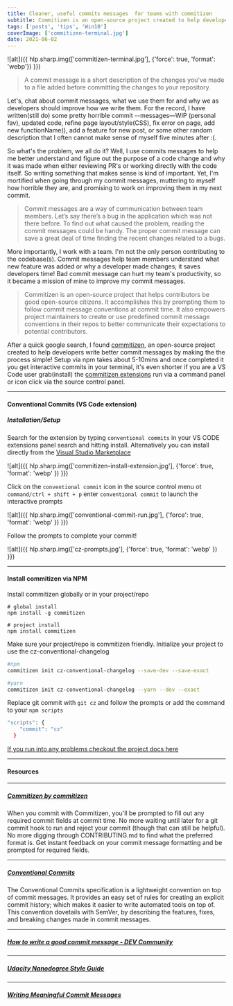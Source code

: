 ```yaml
---
title: Cleaner, useful commits messages  for teams with commitizen
subtitle: Commitizen is an open-source project created to help developers  write better commit messages by making the process simple!
tags: ['posts', 'tips', 'Win10']
coverImage: ['commitizen-terminal.jpg']
date: 2021-06-02
---
```


![alt]({{ hlp.sharp.img(['commitizen-terminal.jpg'], {'force': true, 'format': 'webp'}) }})

> A commit message is a short description of the changes you've made to a file added before committing the changes to your repository.

 Let's, chat about commit messages, what we use them for and why we as developers should improve how we write them. For the record, I have written(still do) some pretty horrible commit --messages—WIP (personal fav), updated code, refine page layout/style(CSS), fix error on page, add new functionName(), add a feature for new post, or some other random description that I often cannot make sense of myself five minutes after :(.

So what's the problem, we all do it? Well, I use commits messages to help me better understand and figure out the purpose of a code change and why it was made when either reviewing PR's or working directly with the code itself. So writing something that makes sense is kind of important. Yet, I'm mortified when going through my commit messages, muttering to myself how horrible they are, and promising to work on improving them in my next commit.

> Commit messages are a way of communication between team members. Let’s say there’s a bug in the application which was not there before. To find out what caused the problem, reading the commit messages could be handy. The proper commit message can save a great deal of time finding the recent changes related to a bugs.

More importantly, I work with a team. I'm not the only person contributing to the codebase(s). Commit messages help team members understand what new feature was added or why a developer made changes; it saves developers time! Bad commit message can hurt my team's productivity, so it became a mission of mine to improve my commit messages.

> Commitizen is an open-source project that helps contributors be good open-source citizens. It accomplishes this by prompting them to follow commit message conventions at commit time. It also empowers project maintainers to create or use predefined commit message conventions in their repos to better communicate their expectations to potential contributors.

After a quick google search, I found [commitizen](http://commitizen.github.io/cz-cli/), an open-source project created to help developers  write better commit messages by making the the process simple! Setup via npm takes about 5-10mins and once completed it you get interactive commits in your terminal, it's even shorter if you are a VS Code user grab(install) the [commitizen extensions](https://marketplace.visualstudio.com/items?itemName=vivaxy.vscode-conventional-commits) run via a command panel or icon click via the source control panel.

---

#### Conventional Commits (VS Code extension)

##### Installation/Setup

 Search for the extension by typing `conventional commits` in your VS CODE extensions panel search and hitting install. Alternatively you can install directly from the [Visual Studio Marketplace](https://marketplace.visualstudio.com/items?itemName=vivaxy.vscode-conventional-commits)

![alt]({{ hlp.sharp.img(['commitizen-install-extension.jpg'], {'force': true, 'format': 'webp' }) }})

Click on the `conventional commit` icon in the source control menu ot `command/ctrl + shift + p` enter `conventional commit` to launch the interactive prompts

![alt]({{ hlp.sharp.img(['conventional-commit-run.jpg'], {'force': true, 'format': 'webp' }) }})

Follow the prompts to complete your commit!

![alt]({{ hlp.sharp.img(['cz-prompts.jpg'], {'force': true, 'format': 'webp' }) }})

---

#### Install commitizen via NPM

Install commitizen globally or in your project/repo

```terminal
# global install
npm install -g commitizen

# project install
npm install commitizen

```

Make sure your project/repo is commitizen friendly. Initialize your project to use the cz-conventional-changelog

```BASH
#npm
commitizen init cz-conventional-changelog --save-dev --save-exact

#yarn
commitizen init cz-conventional-changelog --yarn --dev --exact
```

Replace git commit with `git cz` and follow the prompts or add the command to your `npm scripts`

```BASH
"scripts": {
    "commit": "cz"
  }
```

[If you run into any problems checkout the project docs here](http://commitizen.github.io/cz-cli/)

---

#### Resources

---

##### [Commitizen by commitizen](http://commitizen.github.io/cz-cli/)

When you commit with Commitizen, you'll be prompted to fill out any required commit fields at commit time. No more waiting until later for a git commit hook to run and reject your commit (though that can still be helpful). No more digging through CONTRIBUTING.md to find what the preferred format is. Get instant feedback on your commit message formatting and be prompted for required fields.

---

##### [Conventional Commits](https://www.conventionalcommits.org/en/v1.0.0/)

The Conventional Commits specification is a lightweight convention on top of commit messages. It provides an easy set of rules for creating an explicit commit history; which makes it easier to write automated tools on top of. This convention dovetails with SemVer, by describing the features, fixes, and breaking changes made in commit messages.

---

##### [How to write a good commit message - DEV Community](https://dev.to/chrissiemhrk/git-commit-message-5e21)

---

##### [Udacity Nanodegree Style Guide](https://udacity.github.io/git-styleguide/)

---

##### [Writing Meaningful Commit Messages](https://reflectoring.io/meaningful-commit-messages/)
